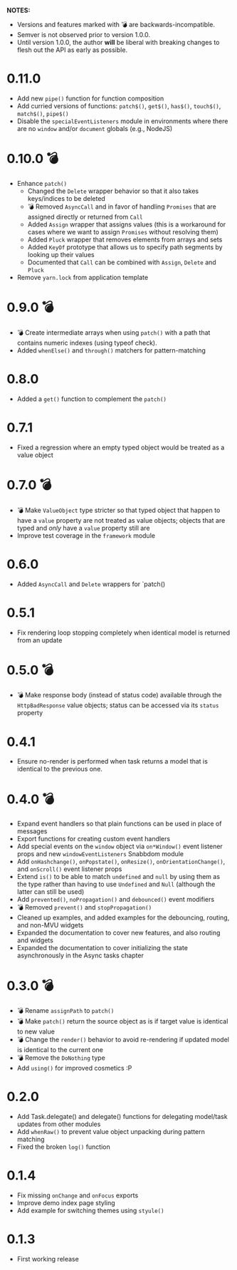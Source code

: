 **NOTES:**

- Versions and features marked with 💣 are backwards-incompatible.
- Semver is not observed prior to version 1.0.0.
- Until version 1.0.0, the author **will** be liberal with breaking changes to
  flesh out the API as early as possible.
  
# 0.11.0

- Add new `pipe()` function for function composition
- Add curried versions of functions: `patch$()`, `get$()`, `has$()`, `touch$()`, 
  `match$()`, `pipe$()`
- Disable the `specialEventListeners` module in environments where there are 
  no `window` and/or `document` globals (e.g., NodeJS)

# 0.10.0 💣

- Enhance `patch()`
  - Changed the `Delete` wrapper behavior so that it also takes keys/indices to
    be deleted
  - 💣 Removed `AsyncCall` and in favor of handling `Promises` that are assigned
    directly or returned from `Call`
  - Added `Assign` wrapper that assigns values (this is a workaround for cases
    where we want to assign `Promises` without resolving them)
  - Added `Pluck` wrapper that removes elements from arrays and sets
  - Added `KeyOf` prototype that allows us to specify path segments by looking
    up their values
  - Documented that `Call` can be combined with `Assign`, `Delete` and `Pluck`
- Remove `yarn.lock` from application template

# 0.9.0 💣

- 💣 Create intermediate arrays when using `patch()` with a path that contains
  numeric indexes (using typeof check).
- Added `whenElse()` and `through()` matchers for pattern-matching

# 0.8.0

- Added a `get()` function to complement the `patch()`

# 0.7.1

- Fixed a regression where an empty typed object would be treated as a value
  object

# 0.7.0 💣

- 💣 Make `ValueObject` type stricter so that typed object that happen to have
  a `value` property are not treated as value objects; objects that are typed
  and *only* have a `value` property still are
- Improve test coverage in the `framework` module

# 0.6.0

- Added `AsyncCall` and `Delete` wrappers for `patch()

# 0.5.1

- Fix rendering loop stopping completely when identical model is returned from
  an update

# 0.5.0 💣

- 💣 Make response body (instead of status code) available through the
  `HttpBadResponse` value objects; status can be accessed via its `status`
  property

# 0.4.1

- Ensure no-render is performed when task returns a model that is identical to
  the previous one.

# 0.4.0 💣

- Expand event handlers so that plain functions can be used in place of messages
- Export functions for creating custom event handlers
- Add special events on the `window` object via `on*Window()` event listener
  props and new `windowEventListeners` Snabbdom module
- Add `onHashchange()`, `onPopstate()`, `onResize()`,
  `onOrientationChange()`, and `onScroll()` event listener props
- Extend `is()` to be able to match `undefined` and `null` by using them as the
  type rather than having to use `Undefined` and `Null` (although the latter can
  still be used)
- Add `prevented()`, `noPropagation()` and `debounced()` event modifiers
- 💣 Removed `prevent()` and `stopPropagation()`
- Cleaned up examples, and added examples for the debouncing, routing, and
  non-MVU widgets
- Expanded the documentation to cover new features, and also routing and widgets
- Expanded the documentation to cover initializing the state asynchronously in
  the Async tasks chapter

# 0.3.0 💣

- 💣 Rename `assignPath` to `patch()`
- 💣 Make `patch()` return the source object as is if target value is identical
  to new value
- 💣 Change the `render()` behavior to avoid re-rendering if updated model is
  identical to the current one
- 💣 Remove the `DoNothing` type
- Add `using()` for improved cosmetics :P

# 0.2.0

- Add Task.delegate() and delegate() functions for delegating model/task updates
  from other modules
- Add `whenRaw()` to prevent value object unpacking during pattern matching
- Fixed the broken `log()` function

# 0.1.4

- Fix missing `onChange` and `onFocus` exports
- Improve demo index page styling
- Add example for switching themes using `styule()`

# 0.1.3

- First working release
